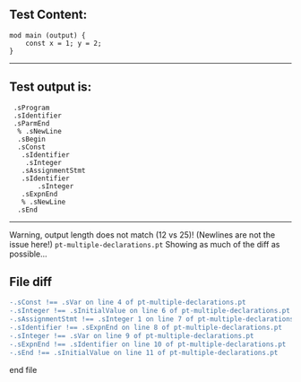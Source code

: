 
Test Content: 
-------------------------
```
mod main (output) {
    const x = 1; y = 2;
}
```
------------------------
Test output is: 
-------------------------
```
 .sProgram
 .sIdentifier
 .sParmEnd
  % .sNewLine
  .sBegin
  .sConst
   .sIdentifier
    .sInteger
   .sAssignmentStmt
   .sIdentifier
       .sInteger
   .sExpnEnd
   % .sNewLine
  .sEnd

```
------------------------
Warning, output length does not match (12 vs 25)!  (Newlines are not the issue here!) `pt-multiple-declarations.pt`
Showing as much of the diff as possible...

File diff
-------------------------
```diff
-.sConst !== .sVar on line 4 of pt-multiple-declarations.pt
-.sInteger !== .sInitialValue on line 6 of pt-multiple-declarations.pt
-.sAssignmentStmt !== .sInteger 1 on line 7 of pt-multiple-declarations.pt
-.sIdentifier !== .sExpnEnd on line 8 of pt-multiple-declarations.pt
-.sInteger !== .sVar on line 9 of pt-multiple-declarations.pt
-.sExpnEnd !== .sIdentifier on line 10 of pt-multiple-declarations.pt
-.sEnd !== .sInitialValue on line 11 of pt-multiple-declarations.pt

```
end file

